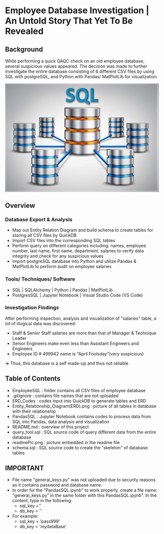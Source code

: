 # Employee Database Investigation | An Untold Story That Yet To Be Revealed
## Background
While performing a quick QAQC check on an old employee database, several suspicious values appeared. The decision was made to further investigate the entire database consisting of 6 different CSV files by using SQL with postgreSQL, and Python with Pandas/ MatPlotLib for visualization.  
  
  
![Image description](readmePic.jpg)  
  
  

## Overview
### Database Export & Analysis
 * Map out Entity Relation Diagram and build schema to create tables for storing all CSV files by QuickDB
 * Import CSV files into the corresponding SQL tables
 * Perform query on different categories including: names, employee number, last name, first name, department, salaries to verify data integrity and check for any suspicious values
 * Import postgreSQL database into Python and utilize Pandas & MatPlotLib to perform audit on employee salaries 
 
 ### Tools/ Techniques/ Software
 * SQL | SQLAlchemy | Python | Pandas | MatPlotLib
 * PostgresSQL | Jupyter Notebook | Visual Studio Code (VS Code)
 
 ### Investigation Findings
 After performing inspection, analysis and visualization of "salaries" table, a lot of illogical data was discovered:
* Staff & Senior Staff salaries are more than that of Manager & Technique Leader
* Senior Engineers make even less than Assistant Engineers and Engineers 
* Employee ID # 499942 name is "April Foolsday"(very suspicious)

=> Thus, this database is a self made-up and thus not reliable

## Table of Contents
* EmployeeSQL : folder contains all CSV files of employee database
* .gitignore : contains file names that are not uploaded
* ERD_Codes : codes input into QuickDB to generate tables and ERD
* Entity_Relationship_Diagram(ERD).png : picture of all tables in database with their relationship
* PandasSQL : Jupyter Notebook contains codes to process data from SQL into Pandas, data analysis and visualization
* README.md : overview of this project
* query_tool.sql : SQL source code of query different data from the entire database
* readmePic.png : picture embedded in the readme file
* schema.sql : SQL source code to create the "skeleton" of database tables

## IMPORTANT
* File name "general_keys.py" was not uploaded due to security reasons as it contains password and database name.
* In order for the "PandasSQL.ipynb" to work properly, create a file name: "general_keys.py" in the same folder with this PandasSQL.ipynb". In the content, type in the following:  
    - sql_key ='<put your password here>'
    - db_key = '<put your dabase name here>'
* For example:  
    - sql_key = 'pass999'
    - db_key = 'mydataBase'
